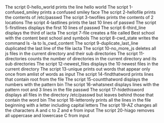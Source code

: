 The script 0-hello_world prints the line hello world
The script 1-confused_smiley prints a confused smiley face
The script 2-hellofile prints the contents of /etc/passwd
The script 3-twofiles prints the contents of 2 locations
The script 4-lastlines prints the last 10 lines of passwd
The script 5-firstlines displays the first 10 lines of passwd
The script 6-third_line displays the third of iacta
The script 7-file creates a file called Best school with the content best school and symbols
The script 8-cwd_state writes the command ls -la to ls_cwd_content
The script 9-duplicate_last_line duplicated the last line of the file iacta
The script 10-no_more_js deletes all js files in the current directory and their sub directories
The script 11-directories counts the number of directories in the current directory and its sub directories
The script 12-newest_files displays the 10 newest files in the current directory
The script 13-unique prints out words that appear only once from amlist of words as input
The script 14-findthatword prints lines that contain root from the file
The script 15-countthatword displays the numbers with the pattern bin
The script 16-whatsnext displays lines with the pattern root and 3 lines in the file passwd
The script 17-hidethisword displays all files in the directory /etc/passwd but leaves behind those that contain the word bin
The script 18-letteronly prints all the lines in the file beginning with a letter including capital letters
The script 19-AZ changes all the characters A and c to Z and e from input
The script 20-hiago removes all uppercase and lowercase C from input

